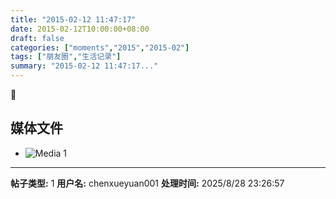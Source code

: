 ```yaml
---
title: "2015-02-12 11:47:17"
date: 2015-02-12T10:00:00+08:00
draft: false
categories: ["moments","2015","2015-02"]
tags: ["朋友圈","生活记录"]
summary: "2015-02-12 11:47:17..."
---
```


🌊

## 媒体文件

- ![Media 1](/Moments/photos/2015-02-12/201502121147170.jpg)

---

**帖子类型:** 1
**用户名:** chenxueyuan001
**处理时间:** 2025/8/28 23:26:57